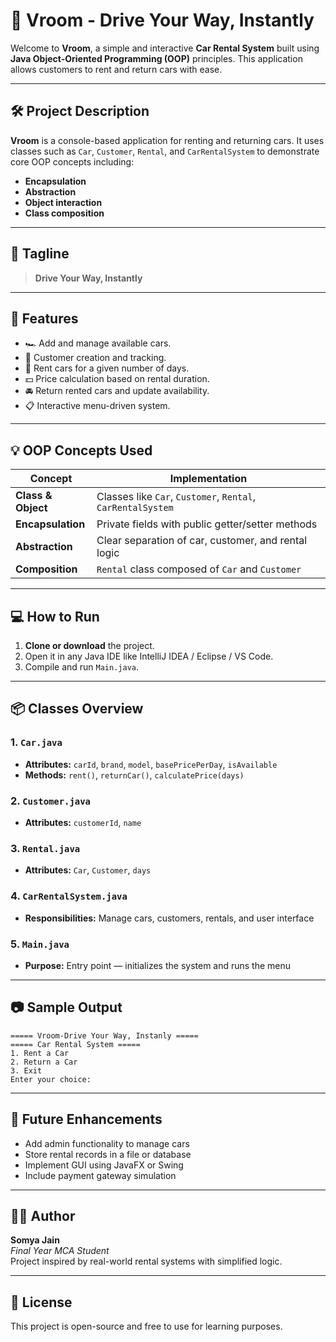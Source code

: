 # 🚗 Vroom - Drive Your Way, Instantly

Welcome to **Vroom**, a simple and interactive **Car Rental System** built using **Java Object-Oriented Programming (OOP)** principles. This application allows customers to rent and return cars with ease.

---

## 🛠️ Project Description

**Vroom** is a console-based application for renting and returning cars. It uses classes such as `Car`, `Customer`, `Rental`, and `CarRentalSystem` to demonstrate core OOP concepts including:

- **Encapsulation**
- **Abstraction**
- **Object interaction**
- **Class composition**

---

## 🎯 Tagline

> **Drive Your Way, Instantly**

---

## 📁 Features

- 🏎️ Add and manage available cars.
- 🙋 Customer creation and tracking.
- 📅 Rent cars for a given number of days.
- 💵 Price calculation based on rental duration.
- 🚘 Return rented cars and update availability.
- 📋 Interactive menu-driven system.

---

## 💡 OOP Concepts Used

| Concept            | Implementation                                              |
| ------------------ | ----------------------------------------------------------- |
| **Class & Object** | Classes like `Car`, `Customer`, `Rental`, `CarRentalSystem` |
| **Encapsulation**  | Private fields with public getter/setter methods            |
| **Abstraction**    | Clear separation of car, customer, and rental logic         |
| **Composition**    | `Rental` class composed of `Car` and `Customer`             |

---

## 💻 How to Run

1. **Clone or download** the project.
2. Open it in any Java IDE like IntelliJ IDEA / Eclipse / VS Code.
3. Compile and run `Main.java`.

---

## 📦 Classes Overview

### 1. `Car.java`

- **Attributes:** `carId`, `brand`, `model`, `basePricePerDay`, `isAvailable`
- **Methods:** `rent()`, `returnCar()`, `calculatePrice(days)`

### 2. `Customer.java`

- **Attributes:** `customerId`, `name`

### 3. `Rental.java`

- **Attributes:** `Car`, `Customer`, `days`

### 4. `CarRentalSystem.java`

- **Responsibilities:** Manage cars, customers, rentals, and user interface

### 5. `Main.java`

- **Purpose:** Entry point — initializes the system and runs the menu

---

## 📷 Sample Output

```text
===== Vroom-Drive Your Way, Instanly =====
===== Car Rental System =====
1. Rent a Car
2. Return a Car
3. Exit
Enter your choice:
```

---

## 🔄 Future Enhancements

- Add admin functionality to manage cars
- Store rental records in a file or database
- Implement GUI using JavaFX or Swing
- Include payment gateway simulation

---

## 🧑‍💻 Author

**Somya Jain**  
_Final Year MCA Student_  
Project inspired by real-world rental systems with simplified logic.

---

## 📄 License

This project is open-source and free to use for learning purposes.
